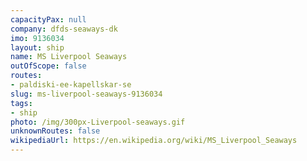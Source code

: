```yaml
---
capacityPax: null
company: dfds-seaways-dk
imo: 9136034
layout: ship
name: MS Liverpool Seaways
outOfScope: false
routes:
- paldiski-ee-kapellskar-se
slug: ms-liverpool-seaways-9136034
tags:
- ship
photo: /img/300px-Liverpool-seaways.gif
unknownRoutes: false
wikipediaUrl: https://en.wikipedia.org/wiki/MS_Liverpool_Seaways
---
```

